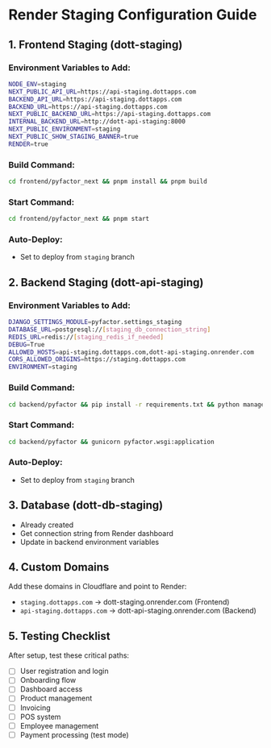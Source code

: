 # Render Staging Configuration Guide

## 1. Frontend Staging (dott-staging)

### Environment Variables to Add:
```bash
NODE_ENV=staging
NEXT_PUBLIC_API_URL=https://api-staging.dottapps.com
BACKEND_API_URL=https://api-staging.dottapps.com
BACKEND_URL=https://api-staging.dottapps.com
NEXT_PUBLIC_BACKEND_URL=https://api-staging.dottapps.com
INTERNAL_BACKEND_URL=http://dott-api-staging:8000
NEXT_PUBLIC_ENVIRONMENT=staging
NEXT_PUBLIC_SHOW_STAGING_BANNER=true
RENDER=true
```

### Build Command:
```bash
cd frontend/pyfactor_next && pnpm install && pnpm build
```

### Start Command:
```bash
cd frontend/pyfactor_next && pnpm start
```

### Auto-Deploy:
- Set to deploy from `staging` branch

## 2. Backend Staging (dott-api-staging)

### Environment Variables to Add:
```bash
DJANGO_SETTINGS_MODULE=pyfactor.settings_staging
DATABASE_URL=postgresql://[staging_db_connection_string]
REDIS_URL=redis://[staging_redis_if_needed]
DEBUG=True
ALLOWED_HOSTS=api-staging.dottapps.com,dott-api-staging.onrender.com
CORS_ALLOWED_ORIGINS=https://staging.dottapps.com
ENVIRONMENT=staging
```

### Build Command:
```bash
cd backend/pyfactor && pip install -r requirements.txt && python manage.py collectstatic --noinput && python manage.py migrate
```

### Start Command:
```bash
cd backend/pyfactor && gunicorn pyfactor.wsgi:application
```

### Auto-Deploy:
- Set to deploy from `staging` branch

## 3. Database (dott-db-staging)

- Already created
- Get connection string from Render dashboard
- Update in backend environment variables

## 4. Custom Domains

Add these domains in Cloudflare and point to Render:

- `staging.dottapps.com` → dott-staging.onrender.com (Frontend)
- `api-staging.dottapps.com` → dott-api-staging.onrender.com (Backend)

## 5. Testing Checklist

After setup, test these critical paths:

- [ ] User registration and login
- [ ] Onboarding flow
- [ ] Dashboard access
- [ ] Product management
- [ ] Invoicing
- [ ] POS system
- [ ] Employee management
- [ ] Payment processing (test mode)